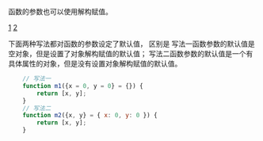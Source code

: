 <!--
 * @Author              : qxp
 * @Date                : 2021-10-05 09:05:22
 * @LastEditors         : Please set LastEditors
 * @LastEditTime        : 2021-10-05 09:11:02
 * @FilePath            : \new\6 Es6\3 变量的解构赋值\5 函数参数的解构赋值\1.html
-->
函数的参数也可以使用解构赋值。

[1](https://blog.csdn.net/wuxeek/article/details/104767996/)
[2](https://segmentfault.com/a/1190000007768428)


下面两种写法都对函数的参数设定了默认值，
区别是
    写法一函数参数的默认值是空对象，但是设置了对象解构赋值的默认值；
    写法二函数参数的默认值是一个有具体属性的对象，但是没有设置对象解构赋值的默认值。
```js
    // 写法一
    function m1({x = 0, y = 0} = {}) {
        return [x, y];
    }
    // 写法二
    function m2({x, y} = { x: 0, y: 0 }) {
        return [x, y];
    }
```



<script>
    function add([x, y]) {
        return x + y;
    }

    add([1, 2]); // 3

    // 上面代码中，函数add的参数表面上是一个数组，但在传入参数的那一刻，数组参数就被解构成变量x和y。对于函数内部的代码来说，它们能感受到的参数就是x和y。

    let arr = [[1, 2], [3, 4]].map(([a, b]) => a + b);
    console.log(arr)  //[3,7]
    function move({ x = 0, y = 0 } = {}) {          //为函数参数变量x、y指定默认值
        return [x, y];
    }
    move({ x: 3, y: 8 }); // [3, 8]
    move({ x: 3 }); // [3, 0]
    move({}); // [0, 0]
    move(); // [0, 0]
    // 上面代码中，函数move的参数是一个对象，通过对这个对象进行解构，得到变量x和y的值。如果解构失败，x和y等于默认值。


    function move({ x, y } = { x: 0, y: 0 }) {
        return [x, y];
    }
    move({ x: 3, y: 8 }); // [3, 8]
    move({ x: 3 }); // [3, undefined]
    move({}); // [undefined, undefined]
    move(); // [0, 0]
    // 上面代码是为函数move的参数指定默认值，而不是为变量x和y指定默认值，所以会得到与前一种写法不同的结果。

    // undefined就会触发函数参数的默认值。
    [1, undefined, 3].map((x = 'yes') => x);
    // [ 1, 'yes', 3 ]
</script>